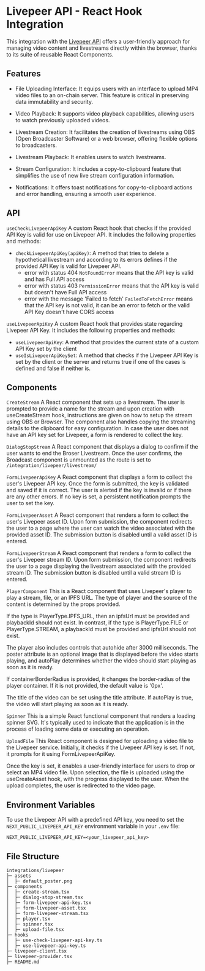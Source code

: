 # Livepeer API - React Hook Integration

This integration with the [Livepeer API](https://livepeer.org/) offers a user-friendly approach for managing video content and livestreams directly within the browser, thanks to its suite of reusable React Components.

## Features

- File Uploading Interface: It equips users with an interface to upload MP4 video files to an on-chain server. This feature is critical in preserving data immutability and security.

- Video Playback: It supports video playback capabilities, allowing users to watch previously uploaded videos.

- Livestream Creation: It facilitates the creation of livestreams using OBS (Open Broadcaster Software) or a web browser, offering flexible options to broadcasters.

- Livestream Playback: It enables users to watch livestreams.

- Stream Configuration: It includes a copy-to-clipboard feature that simplifies the use of new live stream configuration information.

- Notifications: It offers toast notifications for copy-to-clipboard actions and error handling, ensuring a smooth user experience.

## API

`useCheckLivepeerApiKey`
A custom React hook that checks if the provided API Key is valid for use on Livepeer API. It includes the following properties and methods:

- `checkLivepeerApiKey(apiKey)`: A method that tries to delete a hypothetical livestream and according to its errors defines if the provided API Key is valid for Livepeer API.
  - error with status 404 `NotFoundError` means that the API key is valid and has Full API access
  - error with status 403 `PermissionError` means that the API key is valid but doesn't have Full API access
  - error with the message 'Failed to fetch' `FailedToFetchError` means that the API key is not valid, it can be an error to fetch or the valid API Key doesn't have CORS access

`useLivepeerApiKey`
A custom React hook that provides state regarding Livepeer API Key. It includes the following properties and methods:

- `useLivepeerApiKey`: A method that provides the current state of a custom API Key set by the client 
- `useIsLivepeerApiKeySet`: A method that checks if the Livepeer API Key is set by the client or the server and returns true if one of the cases is defined and false if neither is.


## Components

`CreateStream`
A React component that sets up a livestream. The user is prompted to provide a name for the stream and upon creation with useCreateStream hook, instructions are given on how to setup the stream using OBS or Browser. The component also handles copying the streaming details to the clipboard for easy configuration. In case the user does not have an API key set for Livepeer, a form is rendered to collect the key.

`DialogStopStream`
A React component that displays a dialog to confirm if the user wants to end the Broser Livestream. Once the user confirms, the Broadcast component is unmounted as the route is set to `/integration/livepeer/livestream/`

`FormLivepeerApiKey`
A React component that displays a form to collect the user's Livepeer API key. Once the form is submitted, the key is validated and saved if it is correct. The user is alerted if the key is invalid or if there are any other errors. If no key is set, a persistent notification prompts the user to set the key.

`FormLivepeerAsset`
A React component that renders a form to collect the user's Livepeer asset ID. Upon form submission, the component redirects the user to a page where the user can watch the video associated with the provided asset ID. The submission button is disabled until a valid asset ID is entered.

`FormLivepeerStream`
A React component that renders a form to collect the user's Livepeer stream ID. Upon form submission, the component redirects the user to a page displaying the livestream associated with the provided stream ID. The submission button is disabled until a valid stream ID is entered.

`PlayerComponent`
This is a React component that uses Livepeer's player to play a stream, file, or an IPFS URL. The type of player and the source of the content is determined by the props provided.

If the type is PlayerType.IPFS_URL, then an ipfsUrl must be provided and playbackId should not exist. In contrast, if the type is PlayerType.FILE or PlayerType.STREAM, a playbackId must be provided and ipfsUrl should not exist.

The player also includes controls that autohide after 3000 milliseconds. The poster attribute is an optional image that is displayed before the video starts playing, and autoPlay determines whether the video should start playing as soon as it is ready.

If containerBorderRadius is provided, it changes the border-radius of the player container. If it is not provided, the default value is '0px'.

The title of the video can be set using the title attribute. If autoPlay is true, the video will start playing as soon as it is ready.

`Spinner`
This is a simple React functional component that renders a loading spinner SVG. It's typically used to indicate that the application is in the process of loading some data or executing an operation. 

`UploadFile`
This React component is designed for uploading a video file to the Livepeer service. Initially, it checks if the Livepeer API key is set. If not, it prompts for it using FormLivepeerApiKey.

Once the key is set, it enables a user-friendly interface for users to drop or select an MP4 video file. Upon selection, the file is uploaded using the useCreateAsset hook, with the progress displayed to the user. When the upload completes, the user is redirected to the video page.

## Environment Variables

To use the Livepeer API with a predefined API key, you need to set the `NEXT_PUBLIC_LIVEPEER_API_KEY` environment variable in your `.env` file:

```
NEXT_PUBLIC_LIVEPEER_API_KEY=<your_livepeer_api_key>
```

## File Structure

```
integrations/livepeer
├─ assets
│  ├─ default_poster.png
├─ components
│  ├─ create-stream.tsx
│  ├─ dialog-stop-stream.tsx
│  ├─ form-livepeer-api-key.tsx
│  ├─ form-livepeer-asset.tsx
│  ├─ form-livepeer-stream.tsx
│  ├─ player.tsx
│  ├─ spinner.tsx
│  ├─ upload-file.tsx
├─ hooks
│  ├─ use-check-livepeer-api-key.ts
│  ├─ use-livepeer-api-key.ts
├─ livepeer-client.tsx
├─ livepeer-provider.tsx
├─ README.md
```